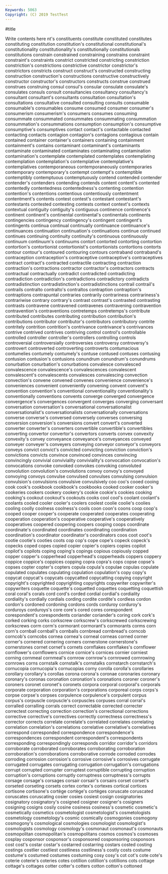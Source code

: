 ```yaml
---
Keywords: 5063
Copyright: (C) 2019 TestTest
---
```


#title

Write contents here
nt's constituents constitute
constituted constitutes constituting constitution constitution's constitutional constitutional's constitutionality constitutionality's constitutionally
constitutionals constitutions constrain constrained constraining constrains constraint constraint's constraints constrict
constricted constricting constriction constriction's constrictions constrictive constrictor constrictor's constrictors constricts
construct construct's constructed constructing construction construction's constructions constructive constructively constructor
constructor's constructors constructs construe construed construes construing consul consul's consular
consulate consulate's consulates consuls consult consultancies consultancy consultancy's consultant consultant's
consultants consultation consultation's consultations consultative consulted consulting consults consumable consumable's
consumables consume consumed consumer consumer's consumerism consumerism's consumers consumes consuming
consummate consummated consummates consummating consummation consummation's consummations consumption consumption's consumptive
consumptive's consumptives contact contact's contactable contacted contacting contacts contagion contagion's
contagions contagious contain contained container container's containers containing containment containment's
contains contaminant contaminant's contaminants contaminate contaminated contaminates contaminating contamination contamination's
contemplate contemplated contemplates contemplating contemplation contemplation's contemplative contemplative's contemplatives contemporaneous
contemporaneously contemporaries contemporary contemporary's contempt contempt's contemptible contemptibly contemptuous contemptuously
contend contended contender contender's contenders contending contends content content's contented
contentedly contentedness contentedness's contenting contention contention's contentions contentious contentiously contentment
contentment's contents contest contest's contestant contestant's contestants contested contesting contests
context context's contexts contextual contiguity contiguity's contiguous continence continence's continent
continent's continental continental's continentals continents contingencies contingency contingency's contingent contingent's
contingents continua continual continually continuance continuance's continuances continuation continuation's continuations
continue continued continues continuing continuity continuity's continuous continuously continuum continuum's
continuums contort contorted contorting contortion contortion's contortionist contortionist's contortionists contortions
contorts contour contour's contoured contouring contours contraband contraband's contraception contraception's
contraceptive contraceptive's contraceptives contract contract's contracted contractile contracting contraction contraction's
contractions contractor contractor's contractors contracts contractual contractually contradict contradicted contradicting
contradiction contradiction's contradictions contradictory contradicts contradistinction contradistinction's contradistinctions contrail contrail's
contrails contralto contralto's contraltos contraption contraption's contraptions contrapuntal contraries contrarily
contrariness contrariness's contrariwise contrary contrary's contrast contrast's contrasted contrasting contrasts
contravene contravened contravenes contravening contravention contravention's contraventions contretemps contretemps's contribute
contributed contributes contributing contribution contribution's contributions contributor contributor's contributors contributory
contrite contritely contrition contrition's contrivance contrivance's contrivances contrive contrived contrives
contriving control control's controllable controlled controller controller's controllers controlling controls
controversial controversially controversies controversy controversy's controvert controverted controverting controverts contumacious
contumelies contumely contumely's contuse contused contuses contusing contusion contusion's contusions
conundrum conundrum's conundrums conurbation conurbation's conurbations convalesce convalesced convalescence convalescence's
convalescences convalescent convalescent's convalescents convalesces convalescing convection convection's convene convened
convenes convenience convenience's conveniences convenient conveniently convening convent convent's convention
convention's conventional conventionality conventionality's conventionally conventions convents converge converged convergence
convergence's convergences convergent converges converging conversant conversation conversation's conversational conversationalist
conversationalist's conversationalists conversationally conversations converse converse's conversed conversely converses conversing
conversion conversion's conversions convert convert's converted converter converter's converters convertible
convertible's convertibles converting convertor convertor's convertors converts convex convexity convexity's
convey conveyance conveyance's conveyances conveyed conveyer conveyer's conveyers conveying conveyor
conveyor's conveyors conveys convict convict's convicted convicting conviction conviction's convictions
convicts convince convinced convinces convincing convincingly convivial conviviality conviviality's convocation
convocation's convocations convoke convoked convokes convoking convoluted convolution convolution's convolutions
convoy convoy's convoyed convoying convoys convulse convulsed convulses convulsing convulsion
convulsion's convulsions convulsive convulsively coo coo's cooed cooing cook cook's
cookbook cookbook's cookbooks cooked cooker cooker's cookeries cookers cookery cookery's
cookie cookie's cookies cooking cooking's cookout cookout's cookouts cooks cool
cool's coolant coolant's coolants cooled cooler cooler's coolers coolest coolie
coolie's coolies cooling coolly coolness coolness's cools coon coon's coons
coop coop's cooped cooper cooper's cooperate cooperated cooperates cooperating cooperation
cooperation's cooperative cooperative's cooperatively cooperatives coopered coopering coopers cooping coops
coordinate coordinate's coordinated coordinates coordinating coordination coordination's coordinator coordinator's coordinators
coos coot coot's cootie cootie's cooties coots cop cop's cope
cope's copeck copeck's copecks coped copes copied copier copier's copiers
copies copilot copilot's copilots coping coping's copings copious copiously copped
copper copper's copperhead copperhead's copperheads coppers coppery coppice coppice's coppices
copping copra copra's cops copse copse's copses copter copter's copters
copula copula's copulae copulas copulate copulated copulates copulating copulation copulation's
copy copy's copycat copycat's copycats copycatted copycatting copying copyright copyright's
copyrighted copyrighting copyrights copywriter copywriter's copywriters coquette coquette's coquetted coquettes
coquetting coquettish coral coral's corals cord cord's corded cordial cordial's
cordiality cordiality's cordially cordials cording cordite cordite's cordless cordon cordon's
cordoned cordoning cordons cords corduroy corduroy's corduroys corduroys's core core's
cored cores corespondent corespondent's corespondents coriander coriander's coring cork cork's
corked corking corks corkscrew corkscrew's corkscrewed corkscrewing corkscrews corm corm's
cormorant cormorant's cormorants corms corn corn's cornball cornball's cornballs cornbread
cornbread's corncob corncob's corncobs cornea cornea's corneal corneas corned corner
corner's cornered cornering corners cornerstone cornerstone's cornerstones cornet cornet's cornets
cornflakes cornflakes's cornflower cornflower's cornflowers cornice cornice's cornices cornier corniest
corning cornmeal cornmeal's cornrow cornrow's cornrowed cornrowing cornrows corns cornstalk
cornstalk's cornstalks cornstarch cornstarch's cornucopia cornucopia's cornucopias corny corolla corolla's
corollaries corollary corollary's corollas corona corona's coronae coronaries coronary coronary's
coronas coronation coronation's coronations coroner coroner's coroners coronet coronet's coronets
corpora corporal corporal's corporals corporate corporation corporation's corporations corporeal corps
corps's corpse corpse's corpses corpulence corpulence's corpulent corpus corpus's corpuscle
corpuscle's corpuscles corpuses corral corral's corralled corralling corrals correct correctable
corrected correcter correctest correcting correction correction's correctional corrections corrective corrective's
correctives correctly correctness correctness's corrector corrects correlate correlate's correlated correlates
correlating correlation correlation's correlations correlative correlative's correlatives correspond corresponded correspondence
correspondence's correspondences correspondent correspondent's correspondents corresponding correspondingly corresponds corridor corridor's
corridors corroborate corroborated corroborates corroborating corroboration corroboration's corroborations corroborative corrode
corroded corrodes corroding corrosion corrosion's corrosive corrosive's corrosives corrugate corrugated
corrugates corrugating corrugation corrugation's corrugations corrupt corrupted corrupter corruptest corruptible
corrupting corruption corruption's corruptions corruptly corruptness corruptness's corrupts corsage corsage's
corsages corsair corsair's corsairs corset corset's corseted corseting corsets cortex
cortex's cortexes cortical cortices cortisone cortisone's cortège cortège's cortèges coruscate
coruscated coruscates coruscating cosier cosies cosiest cosign cosignatories cosignatory cosignatory's
cosigned cosigner cosigner's cosigners cosigning cosigns cosily cosine cosiness cosiness's
cosmetic cosmetic's cosmetically cosmetics cosmetologist cosmetologist's cosmetologists cosmetology cosmetology's cosmic
cosmically cosmogonies cosmogony cosmogony's cosmological cosmologies cosmologist cosmologist's cosmologists cosmology
cosmology's cosmonaut cosmonaut's cosmonauts cosmopolitan cosmopolitan's cosmopolitans cosmos cosmos's cosmoses
cosplay cosponsor cosponsor's cosponsored cosponsoring cosponsors cost cost's costar costar's
costarred costarring costars costed costing costings costlier costliest costliness costliness's
costly costs costume costume's costumed costumes costuming cosy cosy's cot
cot's cote cote's coterie coterie's coteries cotes cotillion cotillion's cotillions
cots cottage cottage's cottages cotter cotter's cotters cotton cotton's cottoned
